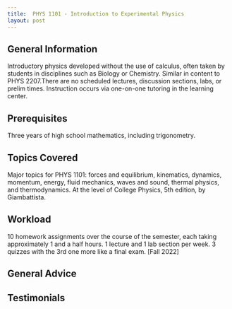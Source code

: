 ```yaml
---
title:  PHYS 1101 - Introduction to Experimental Physics
layout: post
---
```


<link rel="stylesheet" href="/main.css">

## General Information
Introductory physics developed without the use of calculus, often taken by students in disciplines such as Biology or Chemistry. Similar in content to PHYS 2207.There are no scheduled lectures, discussion sections, labs, or prelim times. Instruction occurs via one-on-one tutoring in the learning center. 

## Prerequisites
Three years of high school mathematics, including trigonometry.

## Topics Covered
Major topics for PHYS 1101: forces and equilibrium, kinematics, dynamics, momentum, energy, fluid mechanics, waves and sound, thermal physics, and thermodynamics. At the level of College Physics, 5th edition, by Giambattista.

## Workload
10 homework assignments over the course of the semester, each taking approximately 1 and a half hours. 1 lecture and 1 lab section per week. 3 quizzes with the 3rd one more like a final exam. [Fall 2022]

## General Advice

## Testimonials
